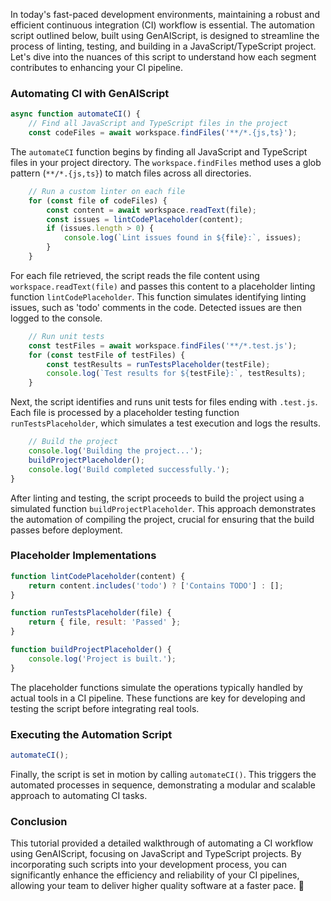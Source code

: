 In today's fast-paced development environments, maintaining a robust and efficient continuous integration (CI) workflow is essential. The automation script outlined below, built using GenAIScript, is designed to streamline the process of linting, testing, and building in a JavaScript/TypeScript project. Let's dive into the nuances of this script to understand how each segment contributes to enhancing your CI pipeline.

### Automating CI with GenAIScript

```javascript
async function automateCI() {
    // Find all JavaScript and TypeScript files in the project
    const codeFiles = await workspace.findFiles('**/*.{js,ts}');
```

The `automateCI` function begins by finding all JavaScript and TypeScript files in your project directory. The `workspace.findFiles` method uses a glob pattern (`**/*.{js,ts}`) to match files across all directories.

```javascript
    // Run a custom linter on each file
    for (const file of codeFiles) {
        const content = await workspace.readText(file);
        const issues = lintCodePlaceholder(content);
        if (issues.length > 0) {
            console.log(`Lint issues found in ${file}:`, issues);
        }
    }
```

For each file retrieved, the script reads the file content using `workspace.readText(file)` and passes this content to a placeholder linting function `lintCodePlaceholder`. This function simulates identifying linting issues, such as 'todo' comments in the code. Detected issues are then logged to the console.

```javascript
    // Run unit tests
    const testFiles = await workspace.findFiles('**/*.test.js');
    for (const testFile of testFiles) {
        const testResults = runTestsPlaceholder(testFile);
        console.log(`Test results for ${testFile}:`, testResults);
    }
```

Next, the script identifies and runs unit tests for files ending with `.test.js`. Each file is processed by a placeholder testing function `runTestsPlaceholder`, which simulates a test execution and logs the results.

```javascript
    // Build the project
    console.log('Building the project...');
    buildProjectPlaceholder();
    console.log('Build completed successfully.');
}
```

After linting and testing, the script proceeds to build the project using a simulated function `buildProjectPlaceholder`. This approach demonstrates the automation of compiling the project, crucial for ensuring that the build passes before deployment.

### Placeholder Implementations

```javascript
function lintCodePlaceholder(content) {
    return content.includes('todo') ? ['Contains TODO'] : [];
}

function runTestsPlaceholder(file) {
    return { file, result: 'Passed' };
}

function buildProjectPlaceholder() {
    console.log('Project is built.');
}
```

The placeholder functions simulate the operations typically handled by actual tools in a CI pipeline. These functions are key for developing and testing the script before integrating real tools.

### Executing the Automation Script

```javascript
automateCI();
```

Finally, the script is set in motion by calling `automateCI()`. This triggers the automated processes in sequence, demonstrating a modular and scalable approach to automating CI tasks.

### Conclusion

This tutorial provided a detailed walkthrough of automating a CI workflow using GenAIScript, focusing on JavaScript and TypeScript projects. By incorporating such scripts into your development process, you can significantly enhance the efficiency and reliability of your CI pipelines, allowing your team to deliver higher quality software at a faster pace. 🚀